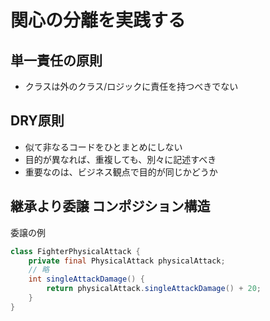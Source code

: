 # 関心の分離を実践する

## 単一責任の原則
- クラスは外のクラス/ロジックに責任を持つべきでない

## DRY原則
- 似て非なるコードをひとまとめにしない
- 目的が異なれば、重複しても、別々に記述すべき
- 重要なのは、ビジネス観点で目的が同じかどうか

## 継承より委譲 コンポジション構造

委譲の例

```java
class FighterPhysicalAttack {
    private final PhysicalAttack physicalAttack;
    // 略
    int singleAttackDamage() {
        return physicalAttack.singleAttackDamage() + 20;
    }
}
```
